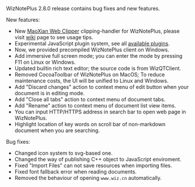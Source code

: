 WizNotePlus 2.8.0 release contains bug fixes and new features.

New features:

* New [MaoXian Web Clipper](https://github.com/mika-cn/maoxian-web-clipper) clipping-handler for WizNotePlus, please visit [wiki](https://github.com/altairwei/WizNotePlus/wiki/MaoXian%E7%BD%91%E9%A1%B5%E5%89%AA%E8%A3%81%E6%8F%92%E4%BB%B6%E8%AE%BE%E7%BD%AE) page to see usage tips.
* Experimental JavaScript plugin system, see all [available plugins](https://github.com/altairwei/WizNotePlus/wiki/%E6%8F%92%E4%BB%B6%E5%AE%89%E8%A3%85%E6%8C%87%E5%8D%97).
* Now, we provided precompiled WizNotePlus client on Windows.
* Add immersive full screen mode; you can enter the mode by pressing F11 on Linux or Windows.
* Updated builtin rich text editor; the source code is from WizQTClient.
* Removed CocoaToolbar of WizNotePlus on MacOS; To reduce maintenance costs, the UI will be unified to Linux and Windows.
* Add "Discard changes" action to context menu of edit button when your document is in editing mode.
* Add "Close all tabs" action to context menu of document tabs.
* Add "Rename" action to context menu of document list view items.
* You can input HTTP/HTTPS address in search bar to open web page in WizNotePlus.
* Highlight location of key words on scroll bar of non-markdown document when you are searching.

Bug fixes:

* Changed icon system to svg-based one.
* Changed the way of publishing C++ object to JavaScript enviroment.
* Fixed "Import Files" can not save resources when importing files.
* Fixed font fallback error when reading documents.
* Removed the behaviour of opening `www.wiz.cn` automatically.